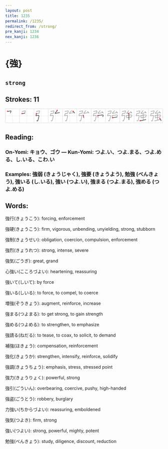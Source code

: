 ```yaml
---
layout: post
title: 1235
permalink: /1235/
redirect_from: /strong/
pre_kanji: 1234
nex_kanji: 1236
---
```


# {強}

## `strong`

## Strokes: 11

<div class="stroke"><img src="../images/E5BCB7.png" /></div>

## Reading:

### On-Yomi: キョウ、ゴウ &mdash; Kun-Yomi: つよ.い、つよ.まる、つよ.める、し.いる、こわ.い

### Examples: 強弱 (きょうじゃく), 強要 (きょうよう), 勉強 (べんきょう), 強いる (し.いる), 強い (つよ.い), 強まる (つよ.まる), 強める (つよ.める)

## Words:

強行(きょうこう): forcing, enforcement

強硬(きょうこう): firm, vigorous, unbending, unyielding, strong, stubborn

強制(きょうせい): obligation, coercion, compulsion, enforcement

強烈(きょうれつ): strong, intense, severe

強気(ごうぎ): great, grand

心強い(こころづよい): heartening, reassuring

強いて(しいて): by force

強いる(しいる): to force, to compel, to coerce

増強(ぞうきょう): augment, reinforce, increase

強まる(つよまる): to get strong, to gain strength

強める(つよめる): to strengthen, to emphasize

強請る(ねだる): to tease, to coax, to solicit, to demand

補強(ほきょう): compensation, reinforcement

強化(きょうか): strengthen, intensify, reinforce, solidify

強調(きょうちょう): emphasis, stress, stressed point

強力(きょうりょく): powerful, strong

強引(ごういん): overbearing, coercive, pushy, high-handed

強盗(ごうとう): robbery, burglary

力強い(ちからづよい): reassuring, emboldened

強気(つよき): firm, strong

強い(つよい): strong, powerful, mighty, potent

勉強(べんきょう): study, diligence, discount, reduction
